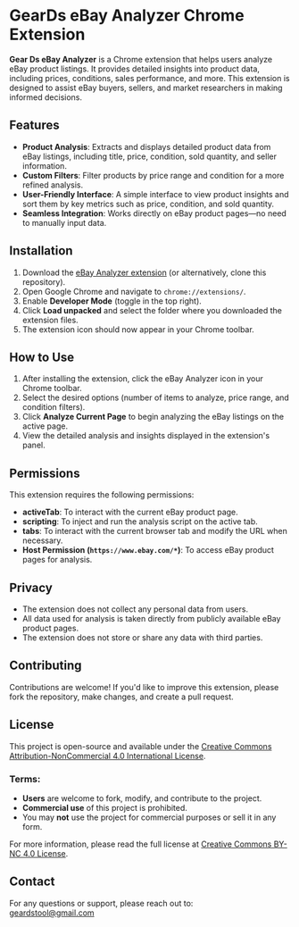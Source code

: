 # GearDs eBay Analyzer Chrome Extension

**Gear Ds eBay Analyzer** is a Chrome extension that helps users analyze eBay product listings. It provides detailed insights into product data, including prices, conditions, sales performance, and more. This extension is designed to assist eBay buyers, sellers, and market researchers in making informed decisions.

## Features

- **Product Analysis**: Extracts and displays detailed product data from eBay listings, including title, price, condition, sold quantity, and seller information.
- **Custom Filters**: Filter products by price range and condition for a more refined analysis.
- **User-Friendly Interface**: A simple interface to view product insights and sort them by key metrics such as price, condition, and sold quantity.
- **Seamless Integration**: Works directly on eBay product pages—no need to manually input data.

## Installation

1. Download the [eBay Analyzer extension](URL_to_extension_file) (or alternatively, clone this repository).
2. Open Google Chrome and navigate to `chrome://extensions/`.
3. Enable **Developer Mode** (toggle in the top right).
4. Click **Load unpacked** and select the folder where you downloaded the extension files.
5. The extension icon should now appear in your Chrome toolbar.

## How to Use

1. After installing the extension, click the eBay Analyzer icon in your Chrome toolbar.
2. Select the desired options (number of items to analyze, price range, and condition filters).
3. Click **Analyze Current Page** to begin analyzing the eBay listings on the active page.
4. View the detailed analysis and insights displayed in the extension's panel.

## Permissions

This extension requires the following permissions:
- **activeTab**: To interact with the current eBay product page.
- **scripting**: To inject and run the analysis script on the active tab.
- **tabs**: To interact with the current browser tab and modify the URL when necessary.
- **Host Permission (`https://www.ebay.com/*`)**: To access eBay product pages for analysis.

## Privacy

- The extension does not collect any personal data from users.
- All data used for analysis is taken directly from publicly available eBay product pages.
- The extension does not store or share any data with third parties.

## Contributing

Contributions are welcome! If you'd like to improve this extension, please fork the repository, make changes, and create a pull request.

## License

This project is open-source and available under the [Creative Commons Attribution-NonCommercial 4.0 International License](https://creativecommons.org/licenses/by-nc/4.0/).

### Terms:
- **Users** are welcome to fork, modify, and contribute to the project.
- **Commercial use** of this project is prohibited.
- You may **not** use the project for commercial purposes or sell it in any form.

For more information, please read the full license at [Creative Commons BY-NC 4.0 License](https://creativecommons.org/licenses/by-nc/4.0/).


## Contact

For any questions or support, please reach out to:  
geardstool@gmail.com
